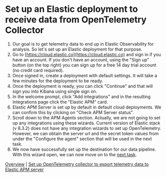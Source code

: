 # Set up an Elastic deployment to receive data from OpenTelemetry Collector
 1. Our goal is to get telemetry data to end up in Elastic Observability for analysis. So let's set up an Elastic deployment for that purpose.
 2. Go to [https://cloud.elastic.co](https://cloud.elastic.co) and sign in if you have an account. If you don't have an account, using the "Sign up" button (on the top right) you can sign up for a free 14 day trial account (no credit card required).
 3. Once signed in, create a deployment with default settings. It will take a few minutes for the deployment to be ready.
 4. Once the deployment is ready, you can click "Continue" and that will sign you into Kibana using single sign on.
 5. In the welcome prompt, click "Add integrations" and in the resulting Integrations page click the "Elastic APM" card.
 6. Elastic APM Server is set up by default in default cloud deployments. We can confirm this by clicking on "Check APM Server status".
 7. Scroll down to the APM Agents section. Actually, we are not going to set up any integrations using these wizards. Current version of Elastic stack (v 8.3.2) does not have any integration wizards to set up OpenTelemetry. However, we can obtain the server url and the secret token values from under the "Configure the agent" section that will be used in the next task.
 8. We now have successfully set up the destination for our data pipeline. With this wizard open, we can now move on to the [next task](collect.md).

[Overview](Overview.md) \| [Set up OpenTelemetry collector to export telemetry data to Elastic APM server](collect.md)